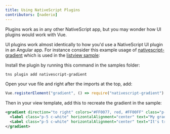 ```yaml
---
title: Using NativeScript Plugins
contributors: [naderio]
---
```


Plugins work as in any other NativeScript app, but you may wonder how UI plugins would work with Vue.

UI plugins work almost identically to how you'd use a NativeScript UI plugin in an Angular app. For instance consider this example usage of [nativescript-gradient](https://github.com/EddyVerbruggen/nativescript-gradient) which is used in the [listview sample](https://github.com/rigor789/nativescript-vue/tree/master/samples/app/app-with-list-view.js):

Install the plugin by running this command in the samples folder:

```sh
tns plugin add nativescript-gradient
```

Open your vue file and right after the imports at the top, add:

```js
Vue.registerElement("gradient", () => require("nativescript-gradient").Gradient);
```

Then in your view template, add this to recreate the gradient in the sample:

```xml
<gradient direction="to right" colors="#FF0077, red, #FF00FF" class="p-15">
  <label class="p-5 c-white" horizontalAlignment="center" text="My gradients are the best." textWrap="true"></label>
  <Label class="p-5 c-white" horizontalAlignment="center" text="It's true." textWrap="true"></Label>
</gradient>
```
